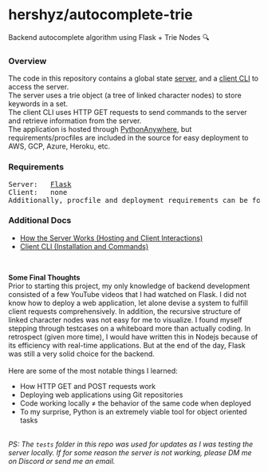 <h1>hershyz/autocomplete-trie</h1>
<p>
  Backend autocomplete algorithm using Flask + Trie Nodes 🔍
</p>

<h3>Overview</h3>
<p>
  The code in this repository contains a global state <a href="https://github.com/hershyz/trie/tree/main/server">server</a>, and a <a href="https://github.com/hershyz/trie/tree/main/client">client CLI</a> to access the server.<br>
  The server uses a trie object (a tree of linked character nodes) to store keywords in a set.<br>
  The client CLI uses HTTP GET requests to send commands to the server and retrieve information from the server.<br>
  The application is hosted through <a href="https://www.pythonanywhere.com/">PythonAnywhere</a>, but requirements/procfiles are included in the source for easy deployment to AWS, GCP, Azure, Heroku, etc.
</p>

<h3>Requirements</h3>
<pre>
Server:   <a href="https://github.com/pallets/flask">Flask</a>
Client:   none
Additionally, procfile and deployment requirements can be found <a href="https://github.com/hershyz/trie/tree/main/server">here</a>.
</pre>

<h3>Additional Docs</h3>
<ul>
  <li><a href="https://github.com/hershyz/trie/blob/main/server_documentation.md">How the Server Works (Hosting and Client Interactions)</a></li>
  <li><a href="https://github.com/hershyz/trie/blob/main/client_documentation.md">Client CLI (Installation and Commands)</a></li>
</ul>

<br>

<p>
  <strong>Some Final Thoughts</strong><br>
  Prior to starting this project, my only knowledge of backend development consisted of a few YouTube videos that I had watched on Flask. I did not know how to deploy a web application, let alone devise a system to fulfill client requests comprehensively. In addition, the recursive structure of linked character nodes was not easy for me to visualize. I found myself stepping through testcases on a whiteboard more than actually coding. In retrospect (given more time), I would have written this in Nodejs because of its efficiency with real-time applications. But at the end of the day, Flask was still a very solid choice for the backend.<br>
  <br>
  Here are some of the most notable things I learned:<br>
  <ul>
    <li>How HTTP GET and POST requests work</li>
    <li>Deploying web applications using Git repositories</li>
    <li>Code working locally ≠ the behavior of the same code when deployed</li>
    <li>To my surprise, Python is an extremely viable tool for object oriented tasks</li>
  </ul>
  <br>
  <i>PS: The <code>tests</code> folder in this repo was used for updates as I was testing the server locally. If for some reason the server is not working, please DM me on Discord or send me an email.</i>
</p>
